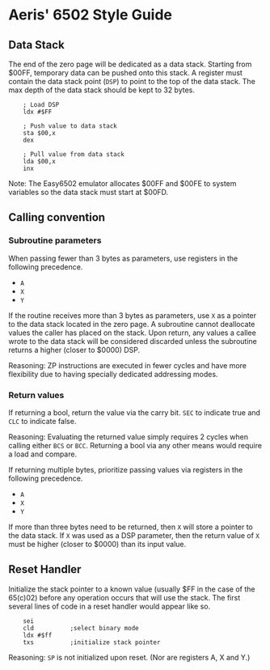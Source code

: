 # Aeris' 6502 Style Guide

## Data Stack

The end of the zero page will be dedicated as a data stack. Starting from $00FF, 
temporary data can be pushed onto this stack. A register must contain the data 
stack point (`DSP`) to point to the top of the data stack. The max depth of the 
data stack should be kept to 32 bytes.

```
    ; Load DSP
    ldx #$FF 

    ; Push value to data stack
    sta $00,x
    dex

    ; Pull value from data stack
    lda $00,x
    inx
```

Note: The Easy6502 emulator allocates $00FF and $00FE to system variables so the
data stack must start at $00FD.

## Calling convention

### Subroutine parameters 
When passing fewer than 3 bytes as parameters, use registers in the following 
precedence.
* `A`
* `X`
* `Y`

If the routine receives more than 3 bytes as parameters, use `X` as a pointer to
the data stack located in the zero page. A subroutine cannot deallocate values
the caller has placed on the stack. Upon return, any values a callee wrote to 
the data stack will be considered discarded unless the subroutine returns a 
higher (closer to $0000) DSP.

Reasoning: ZP instructions are executed in fewer cycles and have more 
flexibility due to having specially dedicated addressing modes. 

### Return values

If returning a bool, return the value via the carry bit. `SEC` to indicate true 
and `CLC` to indicate false.

Reasoning: Evaluating the returned value simply requires 2 cycles when calling 
either `BCS` or `BCC`. Returning a bool via any other means would require a load 
and compare. 

If returning multiple bytes, prioritize passing values via registers in the 
following precedence. 
* `A`
* `X`
* `Y`

If more than three bytes need to be returned, then `X` will store a pointer to
the data stack. If `X` was used as a DSP parameter, then the return value of `X`
must be higher (closer to $0000) than its input value.

## Reset Handler

Initialize the stack pointer to a known value (usually $FF in the case of the 
65(c)02) before any operation occurs that will use the stack. The first several 
lines of code in a reset handler would appear like so.

```
    sei             
    cld          ;select binary mode
    ldx #$ff
    txs          ;initialize stack pointer
```

Reasoning: `SP` is not initialized upon reset. (Nor are registers A, X and Y.)
